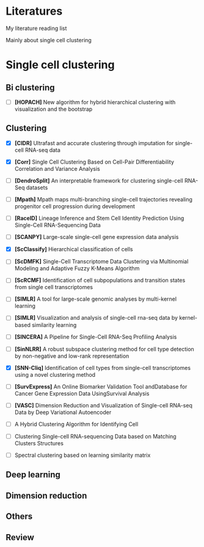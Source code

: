 # Literatures

My literature reading list

Mainly about single cell clustering

# Single cell clustering

## Bi clustering

- [ ] **[HOPACH]** New algorithm for hybrid hierarchical clustering with visualization and the bootstrap

## Clustering

- [x] **[CIDR]** Ultrafast and accurate clustering through imputation for single-cell RNA-seq data

- [x] **[Corr]** Single Cell Clustering Based on Cell-Pair Differentiability Correlation and Variance Analysis

- [ ] **[DendroSplit]** An interpretable framework for clustering single-cell RNA-Seq datasets

- [ ] **[Mpath]** Mpath maps multi-branching single-cell trajectories revealing progenitor cell progression during development

- [ ] **[RaceID]** Lineage Inference and Stem Cell Identity Prediction Using Single-Cell RNA-Sequencing Data

- [ ] **[SCANPY]** Large-scale single-cell gene expression data analysis

- [x] **[ScClassify]** Hierarchical classification of cells

- [ ] **[ScDMFK]** Single-Cell Transcriptome Data Clustering via Multinomial Modeling and Adaptive Fuzzy K-Means Algorithm

- [ ] **[ScRCMF]** Identification of cell subpopulations and transition states from single cell transcriptomes

- [ ] **[SIMLR]** A tool for large-scale genomic analyses by multi-kernel learning

- [ ] **[SIMLR]** Visualization and analysis of single-cell rna-seq data by kernel-based similarity learning

- [ ] **[SINCERA]** A Pipeline for Single-Cell RNA-Seq Profiling Analysis

- [ ] **[SinNLRR]** A robust subspace clustering method for cell type detection by non-negative and low-rank representation

- [x] **[SNN-Cliq]** Identification of cell types from single-cell transcriptomes using a novel clustering method

- [ ] **[SurvExpress]** An Online Biomarker Validation Tool andDatabase for Cancer Gene Expression Data UsingSurvival Analysis

- [ ] **[VASC]** Dimension Reduction and Visualization of Single-cell RNA-seq Data by Deep Variational Autoencoder

- [ ] A Hybrid Clustering Algorithm for Identifying Cell

- [ ] Clustering Single-cell RNA-sequencing Data based on Matching Clusters Structures

- [ ] Spectral clustering based on learning similarity matrix

## Deep learning

## Dimension reduction

## Others

## Review

